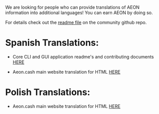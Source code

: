 We are looking for people who can provide translations of AEON information into additional languages! You can earn AEON by doing so.

For details check out the [readme file](https://github.com/AEONCommunity/Translations/blob/master/README.md) on the community github repo.

# Spanish Translations:

* Core CLI and GUI application readme's and contributing documents [HERE](https://github.com/AEONCommunity/Translations/tree/master/Core%20Translations/Spanish)

* Aeon.cash main website translation for HTML [HERE](https://github.com/AEONCommunity/Translations/tree/master/Aeon.Cash%20Translations/Spanish)

# Polish Translations:

* Aeon.cash main website translation for HTML [HERE](https://github.com/AEONCommunity/Translations/tree/master/Aeon.Cash%20Translations/Polish)
